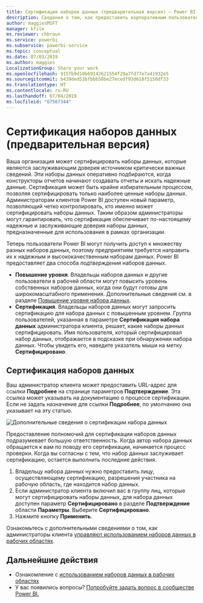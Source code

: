 ```yaml
---
title: Сертификация наборов данных (предварительная версия) — Power BI
description: Сведения о том, как предоставить корпоративным пользователям надежные и высококачественные наборы данных.
author: maggiesMSFT
manager: kfile
ms.reviewer: chbraun
ms.service: powerbi
ms.subservice: powerbi-service
ms.topic: conceptual
ms.date: 07/03/2019
ms.author: maggies
LocalizationGroup: Share your work
ms.openlocfilehash: 915fb9d10b69142621554f29a7fd77e7a41932e5
ms.sourcegitcommit: b439ded53bfbbb58be27ecedf93d618f5158df33
ms.translationtype: HT
ms.contentlocale: ru-RU
ms.lasthandoff: 07/04/2019
ms.locfileid: "67567344"
---
```

# <a name="certify-datasets-preview"></a>Сертификация наборов данных (предварительная версия)

Ваша организация может сертифицировать наборы данных, которые являются заслуживающим доверия источником критически важных сведений. Эти наборы данных оперативно подбираются, когда конструкторы отчетов начинают создавать отчеты и искать надежные данные. Сертификация может быть крайне избирательным процессом, позволяя сертифицировать только наиболее ценные наборы данных. Администраторам клиентов Power BI доступен новый параметр, позволяющий четко контролировать, кто именно может сертифицировать наборы данных. Таким образом администраторы могут гарантировать, что сертификация обеспечивает по-настоящему надежные и заслуживающие доверия наборы данных, предназначенные для использования в рамках организации.

Теперь пользователи Power BI могут получить доступ к множеству разных наборов данных, поэтому предприятиям требуется направить их к надежным и высококачественным наборам данных. Power BI предоставляет два способа *подтверждения* наборов данных.

- **Повышение уровня**. Владельцы наборов данных и другие пользователи в рабочей области могут повысить уровень собственных наборов данных, когда они будут готовы для широкомасштабного применения. Дополнительные сведения см. в разделе [Повышение уровня набора данных](service-datasets-promote.md). 
- **Сертификация**. Владельцы наборов данных могут запросить сертификацию для набора данных с повышенным уровнем. Группа пользователей, указанная в параметре **Сертификация набора данных** администратора клиента, решает, какие наборы данных сертифицировать. Имя пользователя, который сертифицировал набор данных, отображается в подсказке при обнаружении набора данных. Чтобы увидеть его, наведите указатель мыши на метку **Сертифицировано**.

## <a name="certify-a-dataset"></a>Сертификация наборов данных

Ваш администратор клиента может предоставить URL-адрес для ссылки **Подробнее** на странице параметров **Подтверждение**.  Эта ссылка может указывать на документацию о процессе сертификации. Если не задать назначение для ссылки **Подробнее**, по умолчанию она указывает на эту статью.

![Дополнительные сведения о сертификации набора данных](media/service-datasets-certify-promote/power-bi-dataset-learn-more-certification.png)

Предоставление полномочий для сертификации наборов данных подразумевает большую ответственность. Когда автор набора данных обращается к вам по поводу его сертификации, начинается процесс проверки. Когда вы согласны с тем, что набор данных заслуживает сертификацию, остается выполнить последние действия.

1. Владельцу набора данных нужно предоставить лицу, осуществляющему сертификацию, разрешения участника на рабочую область, где находится набор данных.
1. Если администратор клиента включил вас в группу лиц, которые могут сертифицировать наборы данных, для набора данных доступен параметр **Сертифицировано** в разделе **Подтверждение** области **Параметры**. Выберите **Сертифицировано**.
1. Нажмите кнопку **Применить**.

Ознакомьтесь с дополнительными сведениями о том, как администраторы клиента [управляют использованием наборов данных в рабочих областях](service-datasets-admin-across-workspaces.md).

## <a name="next-steps"></a>Дальнейшие действия

* Ознакомление с [использованием наборов данных в рабочих областях](service-datasets-across-workspaces.md)
* У вас появились вопросы? [Попробуйте задать вопрос в сообществе Power BI.](http://community.powerbi.com/)
